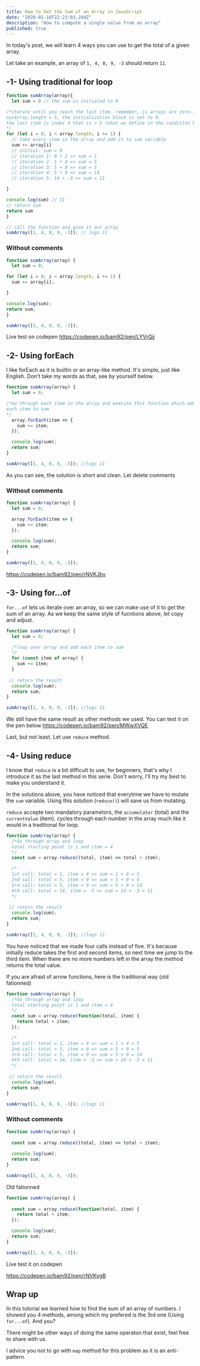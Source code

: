 ```yaml
---
title: How to Get the Sum of an Array in JavaScript
date: "2020-01-10T22:23:03.284Z"
description: "How to compute a single value from an array"
published: true
---
```



In today's post, we will learn 4 ways you can use to get the total of a given array.

Let take an example, an array of `1, 4, 0, 9, -3` should return `11`. 

## -1- Using traditional for loop
```js
function sumArray(array){
  let sum = 0 // the sum is initialed to 0

/*iterate until you reach the last item. remember, js arrays are zero-index based
ourArray.length = 5, the initialization block is set to 0.
the last item is index 4 that is < 5 (what we define in the condition block)
*/
for (let i = 0; i < array.length; i += 1) {
  // take every item in the array and add it to sum variable
  sum += array[i]
  // initial: sum = 0 
  // iteration 1: 0 + 1 => sum = 1
  // iteration 2: 1 + 4 => sum = 5
  // iteration 3: 5 + 0 => sum = 5
  // iteration 4: 5 + 9 => sum = 14
  // iteration 5: 14 + -3 => sum = 11

}

console.log(sum) // 11
// return sum
return sum
}

// call the function and give it our array
sumArray([1, 4, 0, 9, -3]); // logs 11
```

### Without comments

```js
function sumArray(array) {
  let sum = 0; 

for (let i = 0; i < array.length; i += 1) {
  sum += array[i];

}

console.log(sum); 
return sum;
}

sumArray([1, 4, 0, 9, -3]);
```

Live test on codepen
https://codepen.io/bam92/pen/LYVrQjj

## -2- Using forEach

I like forEach as it is builtin or an array-like method. It's simple, just like English. Don't take my words as that, see by yourself below.

```js
function sumArray(array) {
  let sum = 0; 

/*Go through each item in the array and execute this function which adds
each item to sum 
*/
  array.forEach(item => {
    sum += item;
  });

  console.log(sum); 
  return sum;
}

sumArray([1, 4, 0, 9, -3]); //logs 11
```
As you can see, the solution is short and clean. Let delete comments

### Without comments
```js
function sumArray(array) {
  let sum = 0; 

  array.forEach(item => {
    sum += item;
  });

  console.log(sum); 
  return sum;
}

sumArray([1, 4, 0, 9, -3]);
```

https://codepen.io/bam92/pen/rNVKJby

## -3- Using for...of
`for...of` lets us iterate over an array, so we can make use of it to get the sum of an array. As we keep the same style of fucntions above, let copy and adjust.

```js
function sumArray(array) {
  let sum = 0; 

  /*loop over array and add each item to sum
  */
  for (const item of array) {
    sum += item;
  }
 
 // return the result 
  console.log(sum); 
  return sum;
}

sumArray([1, 4, 0, 9, -3]); //logs 11
```

We still have the same result as other methods we used. You can test it on the pen below
https://codepen.io/bam92/pen/MWwXVQE

Last, but not least. Let use `reduce` method.

## -4- Using reduce
I know that `reduce` is a bit difficult to use, for beginners, that's why I introduce it as the last method in this serie. Don't worry, I'll try my best to make you understand it.

In the solutions above, you have noticed that everytime we have to mutate the `sum` variable. Using this solution (`reduce()`) will save us from mutating.

`reduce` accepte two mandatory parametors, the `accumulator` (total) and the `currentValue` (item). cycles through each number in the array much like it would in a traditional for loop.

```js
function sumArray(array) {
  /*Go through array and loop
  total starting point is 1 and item = 4
  */
  const sum = array.reduce((total, item) => total + item); 

  /*
  1st call: total = 1, item = 4 => sum = 1 + 4 = 5
  2nd call: total = 5, item = 0 => sum = 5 + 0 = 5
  3rd call: total = 5, item = 9 => sum = 5 + 9 = 14
  4th call: total = 14, item = -3 => sum = 14 + -3 = 11
  */
 
 // return the result 
  console.log(sum); 
  return sum;
}

sumArray([1, 4, 0, 9, -3]); //logs 11
```
You have noticed that we made four calls instead of five. It's because initially reduce takes the first and second items, so next time we jump to the third item. When there are no more numbers left in the array the method returns the total value.

If you are afraid of arrow functions, here is the traditional way (old fationned)


```js
function sumArray(array) {
  /*Go through array and loop
  total starting point is 1 and item = 4
  */
  const sum = array.reduce(function(total, item) {
    return total + item;
  }); 

  /*
  1st call: total = 1, item = 4 => sum = 1 + 4 = 5
  2nd call: total = 5, item = 0 => sum = 5 + 0 = 5
  3rd call: total = 5, item = 9 => sum = 5 + 9 = 14
  4th call: total = 14, item = -3 => sum = 14 + -3 = 11
  */
 
 // return the result 
  console.log(sum); 
  return sum;
}

sumArray([1, 4, 0, 9, -3]); //logs 11
```
### Without comments

```js
function sumArray(array) {
  
  const sum = array.reduce((total, item) => total + item); 
 
  console.log(sum); 
  return sum;
}

sumArray([1, 4, 0, 9, -3]); 
```

Old fationned

```js
function sumArray(array) {
  
  const sum = array.reduce(function(total, item) {
    return total + item;
  }); 

  console.log(sum); 
  return sum;
}

sumArray([1, 4, 0, 9, -3]); 
```

Live test it on codepen 

https://codepen.io/bam92/pen/rNVKvgB

## Wrap up
In this tutorial we learned how to find the sum of an array of numbers. I showed you 4 methods, among which my prefered is the 3rd one (Using `for...of`). And you?

There might be other ways of doing the same operaton that exist, feel free to share with us.

I advice you not to go with `map` method for this problem as it is an anti-pattern. 

